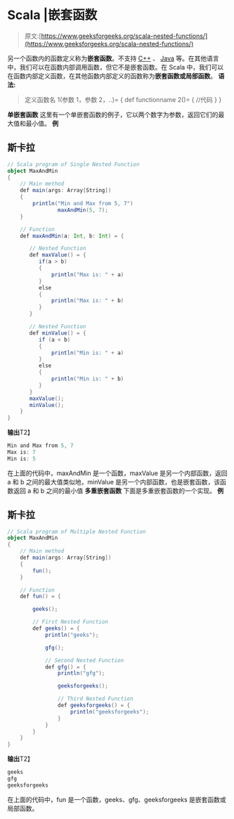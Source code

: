 # Scala |嵌套函数

> 原文:[https://www.geeksforgeeks.org/scala-nested-functions/](https://www.geeksforgeeks.org/scala-nested-functions/)

另一个函数内的函数定义称为**嵌套函数**。不支持 [C++](https://www.geeksforgeeks.org/c-plus-plus/) 、 [Java](https://www.geeksforgeeks.org/java/) 等。在其他语言中，我们可以在函数内部调用函数，但它不是嵌套函数。在 Scala 中，我们可以在函数内部定义函数，在其他函数内部定义的函数称为**嵌套函数或局部函数**。
**语法:**

> 定义函数名 1(参数 1，参数 2，..)= {
> def functionname 2()= {
> //代码
> }
> }

**单嵌套函数**
这里有一个单嵌套函数的例子，它以两个数字为参数，返回它们的最大值和最小值。
**例**

## 斯卡拉

```scala
// Scala program of Single Nested Function
object MaxAndMin
{
    // Main method
    def main(args: Array[String])
    {
        println("Min and Max from 5, 7")
                maxAndMin(5, 7);
    }

    // Function
    def maxAndMin(a: Int, b: Int) = {

       // Nested Function
       def maxValue() = {
          if(a > b)
          {
              println("Max is: " + a)
          }
          else
          {
              println("Max is: " + b)
          }
       }

       // Nested Function
       def minValue() = {
          if (a < b)
          {
              println("Min is: " + a)
          }
          else
          {
              println("Min is: " + b)
          }
       }
       maxValue();
       minValue();
    }
}
```

**输出**T2】

```scala
Min and Max from 5, 7
Max is: 7
Min is: 5
```

在上面的代码中，maxAndMin 是一个函数，maxValue 是另一个内部函数，返回 a 和 b 之间的最大值类似地，minValue 是另一个内部函数，也是嵌套函数，该函数返回 a 和 b 之间的最小值
**多重嵌套函数**
下面是多重嵌套函数的一个实现。
**例**

## 斯卡拉

```scala
// Scala program of Multiple Nested Function
object MaxAndMin
{
    // Main method
    def main(args: Array[String])
    {
        fun();
    }

    // Function
    def fun() = {

        geeks();

        // First Nested Function
        def geeks() = {
            println("geeks");

            gfg();

            // Second Nested Function
            def gfg() = {
                println("gfg");

                geeksforgeeks();

                // Third Nested Function
                def geeksforgeeks() = {
                    println("geeksforgeeks");
                }
            }
        }
    }
}
```

**输出**T2】

```scala
geeks
gfg
geeksforgeeks
```

在上面的代码中，fun 是一个函数，geeks、gfg、geeksforgeeks 是嵌套函数或局部函数。